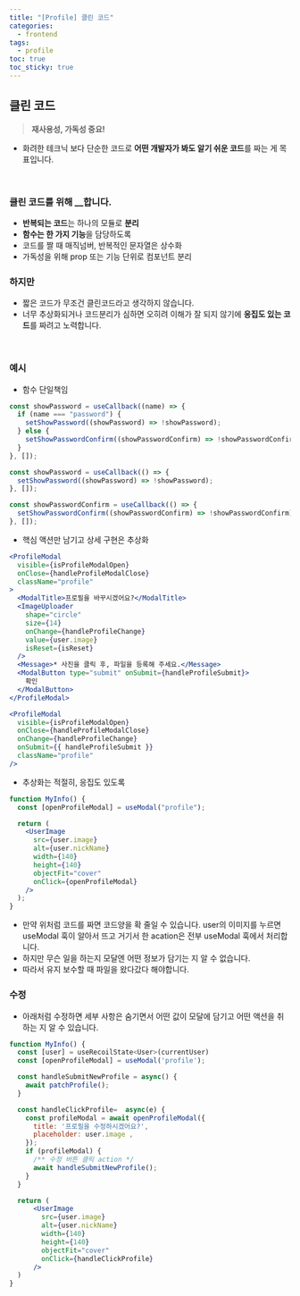 ```yaml
---
title: "[Profile] 클린 코드"
categories:
  - frontend
tags:
  - profile
toc: true
toc_sticky: true
---
```


## 클린 코드

> **재사용성, 가독성 중요!**

- 화려한 테크닉 보다 단순한 코드로 **어떤 개발자가 봐도 알기 쉬운 코드**를 짜는 게 목표입니다.

<br/>

### 클린 코드를 위해 \_\_합니다.

- **반복되는 코드**는 하나의 모듈로 **분리**
- **함수는 한 가지 기능**을 담당하도록
- 코드를 짤 때 매직넘버, 반복적인 문자열은 상수화
- 가독성을 위해 prop 또는 기능 단위로 컴포넌트 분리

### 하지만

- 짧은 코드가 무조건 클린코드라고 생각하지 않습니다.
- 너무 추상화되거나 코드분리가 심하면 오히려 이해가 잘 되지 않기에 **응집도 있는 코드**를 짜려고 노력합니다.

<br/>

### 예시

- 함수 단일책임

```jsx
const showPassword = useCallback((name) => {
  if (name === "password") {
    setShowPassword((showPassword) => !showPassword);
  } else {
    setShowPasswordConfirm((showPasswordConfirm) => !showPasswordConfirm);
  }
}, []);
```

```jsx
const showPassword = useCallback(() => {
  setShowPassword((showPassword) => !showPassword);
}, []);

const showPasswordConfirm = useCallback(() => {
  setShowPasswordConfirm((showPasswordConfirm) => !showPasswordConfirm);
}, []);
```

- 핵심 액션만 남기고 상세 구현은 추상화

```jsx
<ProfileModal
  visible={isProfileModalOpen}
  onClose={handleProfileModalClose}
  className="profile"
>
  <ModalTitle>프로필을 바꾸시겠어요?</ModalTitle>
  <ImageUploader
    shape="circle"
    size={14}
    onChange={handleProfileChange}
    value={user.image}
    isReset={isReset}
  />
  <Message>* 사진을 클릭 후, 파일을 등록해 주세요.</Message>
  <ModalButton type="submit" onSubmit={handleProfileSubmit}>
    확인
  </ModalButton>
</ProfileModal>
```

```jsx
<ProfileModal
  visible={isProfileModalOpen}
  onClose={handleProfileModalClose}
  onChange={handleProfileChange}
  onSubmit={{ handleProfileSubmit }}
  className="profile"
/>
```

- 추상화는 적절히, 응집도 있도록

```jsx
function MyInfo() {
  const [openProfileModal] = useModal("profile");

  return (
    <UserImage
      src={user.image}
      alt={user.nickName}
      width={140}
      height={140}
      objectFit="cover"
      onClick={openProfileModal}
    />
  );
}
```

- 만약 위처럼 코드를 짜면 코드양을 확 줄일 수 있습니다. user의 이미지를 누르면 useModal 훅이 알아서 뜨고 거기서 한 acation은 전부 useModal 훅에서 처리합니다.
- 하지만 무슨 일을 하는지 모달엔 어떤 정보가 담기는 지 알 수 없습니다.
- 따라서 유지 보수할 때 파일을 왔다갔다 해야합니다.

### 수정

- 아래처럼 수정하면 세부 사항은 숨기면서 어떤 값이 모달에 담기고 어떤 액션을 취하는 지 알 수 있습니다.

```jsx
function MyInfo() {
  const [user] = useRecoilState<User>(currentUser)
  const [openProfileModal] = useModal('profile');

  const handleSubmitNewProfile = async() {
    await patchProfile();
  }

  const handleClickProfile=  async(e) {
    const profileModal = await openProfileModal({
      title: '프로필을 수정하시겠어요?',
      placeholder: user.image ,
    });
    if (profileModal) {
      /** 수정 버튼 클릭 action */
      await handleSubmitNewProfile();
    }
  }

  return (
      <UserImage
        src={user.image}
        alt={user.nickName}
        width={140}
        height={140}
        objectFit="cover"
        onClick={handleClickProfile}
      />
  )
}
```
